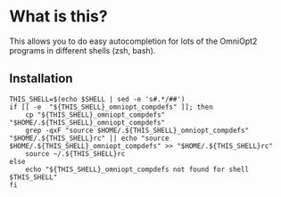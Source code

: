 # What is this?

This allows you to do easy autocompletion for lots of the OmniOpt2 programs in different shells (zsh, bash).

## Installation

```
THIS_SHELL=$(echo $SHELL | sed -e 's#.*/##')
if [[ -e  "${THIS_SHELL}_omniopt_compdefs" ]]; then
    cp "${THIS_SHELL}_omniopt_compdefs" "$HOME/.${THIS_SHELL}_omniopt_compdefs"
    grep -qxF "source $HOME/.${THIS_SHELL}_omniopt_compdefs" "$HOME/.${THIS_SHELL}rc" || echo "source $HOME/.${THIS_SHELL}_omniopt_compdefs" >> "$HOME/.${THIS_SHELL}rc"
    source ~/.${THIS_SHELL}rc
else
    echo "${THIS_SHELL}_omniopt_compdefs not found for shell $THIS_SHELL"
fi
```

